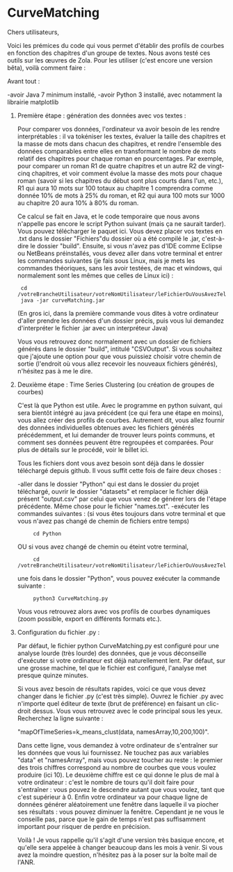# CurveMatching


Chers utilisateurs,

Voici les prémices du code qui vous permet d'établir des profils de courbes en fonction des chapitres d'un groupe de textes. Nous avons testé ces outils sur les œuvres de Zola. Pour les utiliser (c'est encore une version bêta), voilà comment faire :

Avant tout :

   -avoir Java 7 minimum installé,
   -avoir Python 3 installé, avec notamment la librairie matplotlib

1. Première étape : génération des données avec vos textes :

	Pour comparer vos données, l'ordinateur va avoir besoin de les rendre interprétables : il va tokéniser les textes, 	évaluer la taille des chapitres et la masse de mots dans chacun des chapitres, et rendre l'ensemble des données comparables entre elles en transformant le nombre de mots relatif des chapitres pour chaque roman en pourcentages. Par exemple, pour comparer un roman R1 de quatre chapitres et un autre R2 de vingt-cinq chapitres, et voir comment évolue la masse des mots pour chaque roman (savoir si les chapitres du début sont plus courts dans l'un, etc.), R1 qui aura 10 mots sur 100 totaux au chapitre 1 comprendra comme donnée 10% de mots à 25% du roman, et R2 qui aura 100 mots sur 1000 au chapitre 20 aura 10% à 80% du roman.

	Ce calcul se fait en Java, et le code temporaire que nous avons n'appelle pas encore le script Python suivant (mais ça ne saurait tarder). Vous pouvez télécharger le paquet ici. Vous devez placer vos textes en .txt dans le dossier "Fichiers"du dossier où a été compilé le .jar, c'est-à-dire le dossier "build". Ensuite, si vous n'avez pas d'IDE comme Eclipse ou NetBeans préinstallés, vous devez aller dans votre terminal et entrer les commandes suivantes  (je fais sous Linux, mais je mets les commandes théoriques, sans les avoir testées, de mac et windows, qui normalement sont les mêmes que celles de Linux ici) :

    	cd /votreBrancheUtilisateur/votreNomUtilisateur/leFichierOuVousAvezTelechargelLeProjet/build/
    	java -jar curveMatching.jar

	(En gros ici, dans la première commande vous dites à votre ordinateur d'aller prendre les données d'un dossier précis, puis vous lui demandez d'interpréter le fichier .jar avec un interpréteur Java)

	Vous vous retrouvez donc normalement avec un dossier de fichiers générés dans le dossier "build", intitulé "CSVOutput". Si vous souhaitez que j'ajoute une option pour que vous puissiez choisir votre chemin de sortie (l'endroit où vous allez recevoir les nouveaux fichiers générés), n'hésitez pas à me le dire.

2. Deuxième étape : Time Series Clustering (ou création de groupes de courbes)

	C'est là que Python est utile. Avec le programme en python suivant, qui sera bientôt intégré au java précédent (ce qui fera une étape en moins), vous allez créer des profils de courbes. Autrement dit, vous allez fournir des données individuelles obtenues avec les fichiers générés précédemment, et lui demander de trouver leurs points communs, et comment ses données peuvent être regroupées et comparées. Pour plus de détails sur le procédé, voir le billet ici.

	Tous les fichiers dont vous avez besoin sont déjà dans le dossier téléchargé depuis github. Il vous suffit cette fois de faire deux choses :

   -aller dans le dossier "Python" qui est dans le dossier du projet téléchargé, ouvrir le dossier "datasets" et remplacer le fichier déjà présent "output.csv" par celui que vous venez de générer lors de l'étape précédente. Même chose pour le fichier "names.txt".
    -exécuter les commandes suivantes :
      (si vous êtes toujours dans votre terminal et que vous n'avez pas changé de chemin de fichiers entre temps)
            
			cd Python
			
      OU si vous avez changé de chemin ou éteint votre terminal,
		
    		cd /votreBrancheUtilisateur/votreNomUtilisateur/leFichierOuVousAvezTelechargelLeProjet/build/
	
      une fois dans le dossier "Python", vous pouvez exécuter la commande suivante :
            
			python3 CurveMatching.py

	Vous vous retrouvez alors avec vos profils de courbes dynamiques (zoom possible, export en différents formats etc.).

3. Configuration du fichier .py :

	Par défaut, le fichier python CurveMatching.py est configuré pour une analyse lourde (très lourde) des données, que je vous déconseille d'exécuter si votre ordinateur est déjà naturellement lent. Par défaut, sur une grosse machine, tel que le fichier est configuré, l'analyse met presque quinze minutes.

	Si vous avez besoin de résultats rapides, voici ce que vous devez changer dans le fichier .py (c'est très simple). Ouvrez le fichier .py avec n'importe quel éditeur de texte (brut de préférence) en faisant un clic-droit dessus. Vous vous retrouvez avec le code principal sous les yeux. Recherchez la ligne suivante :

	"mapOfTimeSeries=k_means_clust(data, namesArray,10,200,100)".

	Dans cette ligne, vous demandez à votre ordinateur de s'entraîner sur les données que vous lui fournissez. Ne touchez pas aux variables "data" et "namesArray", mais vous pouvez toucher au reste : le premier des trois chiffres correspond au nombre de courbes que vous voulez produire (ici 10). Le deuxième chiffre est ce qui donne le plus de mal à votre ordinateur : c'est le nombre de tours qu'il doit faire pour s'entraîner : vous pouvez le descendre autant que vous voulez, tant que c'est supérieur à 0. Enfin votre ordinateur va pour chaque ligne de données générer aléatoirement une fenêtre dans laquelle il va piocher ses résultats : vous pouvez diminuer la fenêtre. Cependant je ne vous le conseille pas, parce que le gain de temps n'est pas suffisamment important pour risquer de perdre en précision.

	Voilà ! Je vous rappelle qu'il s'agit d'une version très basique encore, et qu'elle sera appelée à changer beaucoup dans les mois à venir. Si vous avez la moindre question, n'hésitez pas à la poser sur la boîte mail de l'ANR.
